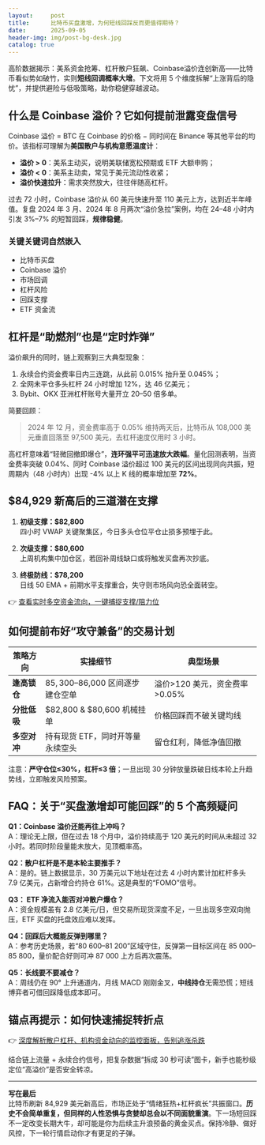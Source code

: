 ```yaml
---
layout:     post
title:      比特币买盘激增，为何短线回踩反而更值得期待？
date:       2025-09-05
header-img: img/post-bg-desk.jpg
catalog: true
---
```


高阶数据揭示：美系资金抢筹、杠杆散户狂飙、Coinbase溢价连创新高——比特币看似势如破竹，实则**短线回调概率大增**。下文将用 5 个维度拆解“上涨背后的隐忧”，并提供避险与低吸策略，助你稳健穿越波动。

## 什么是 Coinbase 溢价？它如何提前泄露变盘信号

Coinbase 溢价 = BTC 在 Coinbase 的价格 − 同时间在 Binance 等其他平台的均价。该指标可理解为**美国散户与机构意愿温度计**：

- **溢价 > 0**：美系主动买，说明美联储宽松预期或 ETF 大额申购；
- **溢价 < 0**：美系主动卖，常见于美元流动性收紧；
- **溢价快速拉升**：需求突然放大，往往伴随高杠杆。

过去 72 小时，Coinbase 溢价从 60 美元快速升至 110 美元上方，达到近半年峰值。复盘 2024 年 3 月、2024 年 8 月两次“溢价急拉”案例，均在 24–48 小时内引发 3%–7% 的短暂回踩，**规律稳健**。

### 关键关键词自然嵌入
- 比特币买盘  
- Coinbase 溢价  
- 市场回调  
- 杠杆风险  
- 回踩支撑  
- ETF 资金流  

## 杠杆是“助燃剂”也是“定时炸弹”

溢价飙升的同时，链上观察到三大典型现象：

1. 永续合约资金费率日内三连跳，从此前 0.015% 抬升至 0.045%；  
2. 全网未平仓多头杠杆 24 小时增加 12%，达 46 亿美元；  
3. Bybit、OKX 亚洲杠杆账号大量开立 20–50 倍多单。

简要回顾：  
> 2024 年 12 月，资金费率高于 0.05% 维持两天后，比特币从 108,000 美元垂直回落至 97,500 美元，去杠杆速度仅用时 3 小时。

高杠杆意味着“轻微回撤即爆仓”，**连环强平可迅速放大跌幅**。量化回测表明，当资金费率突破 0.04%、同时 Coinbase 溢价超过 100 美元的区间出现同向共振，短周期内（48 小时内）出现 -4% 以上 K 线的概率增加至 **72%**。

## $84,929 新高后的三道潜在支撑

1. **初级支撑：$82,800**  
   四小时 VWAP 关键聚集区，今日多头仓位平仓止损多预埋于此。

2. **次级支撑：$80,600**  
   上周机构集中加仓区，若回补周线缺口或将触发买盘再次抄底。

3. **终极防线：$78,200**  
   日线 50 EMA + 前期水平支撑重合，失守则市场风向恐全面转空。

👉 [查看实时多空资金流向，一键捕捉支撑/阻力位](https://okxdog.com/)

## 如何提前布好“攻守兼备”的交易计划

| 策略方向 | 实操细节 | 典型场景 |
| --- | --- | --- |
| **逢高锁仓** | $85,300–$86,000 区间逐步建仓空单 | 溢价>120 美元，资金费率>0.05% |
| **分批低吸** | $82,800 & $80,600 机械挂单 | 价格回踩而不破关键均线 |
| **多空对冲** | 持有现货 ETF，同时开等量永续空头 | 留仓红利，降低净值回撤 |

注意：**严守仓位≤30%，杠杆≤3 倍**；一旦出现 30 分钟放量跌破日线本轮上升趋势线，立即触发风险预案。

## FAQ：关于“买盘激增却可能回踩”的 5 个高频疑问

**Q1：Coinbase 溢价还能再往上冲吗？**  
A：理论无上限，但在过去 18 个月中，溢价持续高于 120 美元的时间从未超过 32 小时。若同时阶段量能未放大，见顶概率高。

**Q2：散户杠杆是不是本轮主要推手？**  
A：是的。链上数据显示，30 万美元以下地址在过去 4 小时内累计加杠杆多头 7.9 亿美元，占新增合约持仓 61%。这是典型的“FOMO”信号。

**Q3： ETF 净流入能否对冲散户爆仓？**  
A：资金规模虽有 2.8 亿美元/日，但交易所现货深度不足，一旦出现多空双向抛压，ETF 买盘的托盘效应难以发挥。

**Q4：回踩后大概能反弹到哪里？**  
A：参考历史场景，若“80 600–81 200”区域守住，反弹第一目标区间在 85 000–85 800，量价配合好则可冲 87 000 上方后再次震荡。

**Q5：长线要不要减仓？**  
A：周线仍在 90° 上升通道内，月线 MACD 刚刚金叉，**中线持仓**无需恐慌；短线博弈者可借回踩降低成本即可。

## 锚点再提示：如何快速捕捉转折点

👉 [深度解析散户杠杆、机构资金动向的监控面板，告别追涨杀跌](https://okxdog.com/)

结合链上流量 + 永续合约信号，把复杂数据“拆成 30 秒可读”图卡，新手也能秒级定位“高溢价”是否安全转凉。

---

**写在最后**  
比特币刷新 84,929 美元新高后，市场正处于“情绪狂热+杠杆疯长”共振窗口。**历史不会简单重复，但同样的人性恐惧与贪婪却总会以不同面貌重演**。下一场短回踩不一定改变长期大牛，却可能是你为后续主升浪预备的黄金买点。保持冷静、做好风控，下一轮行情启动你才有更足的子弹。